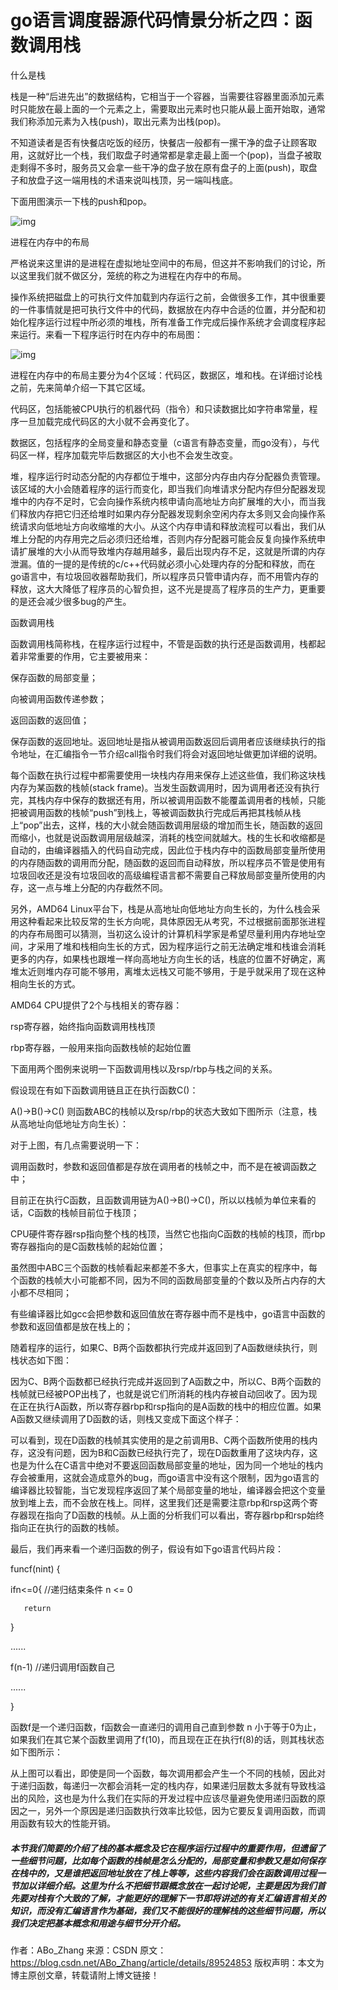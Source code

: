 # go语言调度器源代码情景分析之四：函数调用栈

什么是栈

栈是一种“后进先出”的数据结构，它相当于一个容器，当需要往容器里面添加元素时只能放在最上面的一个元素之上，需要取出元素时也只能从最上面开始取，通常我们称添加元素为入栈(push)，取出元素为出栈(pop)。

不知道读者是否有快餐店吃饭的经历，快餐店一般都有一摞干净的盘子让顾客取用，这就好比一个栈，我们取盘子时通常都是拿走最上面一个(pop)，当盘子被取走剩得不多时，服务员又会拿一些干净的盘子放在原有盘子的上面(push)，取盘子和放盘子这一端用栈的术语来说叫栈顶，另一端叫栈底。

下面用图演示一下栈的push和pop。

 ![img](https://img-blog.csdnimg.cn/20190425201858489.png?x-oss-process=image/watermark,type_ZmFuZ3poZW5naGVpdGk,shadow_10,text_aHR0cHM6Ly9ibG9nLmNzZG4ubmV0L0FCb19aaGFuZw==,size_16,color_FFFFFF,t_70)



 

进程在内存中的布局

严格说来这里讲的是进程在虚拟地址空间中的布局，但这并不影响我们的讨论，所以这里我们就不做区分，笼统的称之为进程在内存中的布局。

操作系统把磁盘上的可执行文件加载到内存运行之前，会做很多工作，其中很重要的一件事情就是把可执行文件中的代码，数据放在内存中合适的位置，并分配和初始化程序运行过程中所必须的堆栈，所有准备工作完成后操作系统才会调度程序起来运行。来看一下程序运行时在内存中的布局图：

 ![img](https://img-blog.csdnimg.cn/20190425202008189.png?x-oss-process=image/watermark,type_ZmFuZ3poZW5naGVpdGk,shadow_10,text_aHR0cHM6Ly9ibG9nLmNzZG4ubmV0L0FCb19aaGFuZw==,size_16,color_FFFFFF,t_70)



进程在内存中的布局主要分为4个区域：代码区，数据区，堆和栈。在详细讨论栈之前，先来简单介绍一下其它区域。

代码区，包括能被CPU执行的机器代码（指令）和只读数据比如字符串常量，程序一旦加载完成代码区的大小就不会再变化了。

数据区，包括程序的全局变量和静态变量（c语言有静态变量，而go没有），与代码区一样，程序加载完毕后数据区的大小也不会发生改变。

堆，程序运行时动态分配的内存都位于堆中，这部分内存由内存分配器负责管理。该区域的大小会随着程序的运行而变化，即当我们向堆请求分配内存但分配器发现堆中的内存不足时，它会向操作系统内核申请向高地址方向扩展堆的大小，而当我们释放内存把它归还给堆时如果内存分配器发现剩余空闲内存太多则又会向操作系统请求向低地址方向收缩堆的大小。从这个内存申请和释放流程可以看出，我们从堆上分配的内存用完之后必须归还给堆，否则内存分配器可能会反复向操作系统申请扩展堆的大小从而导致堆内存越用越多，最后出现内存不足，这就是所谓的内存泄漏。值的一提的是传统的c/c++代码就必须小心处理内存的分配和释放，而在go语言中，有垃圾回收器帮助我们，所以程序员只管申请内存，而不用管内存的释放，这大大降低了程序员的心智负担，这不光是提高了程序员的生产力，更重要的是还会减少很多bug的产生。

 

函数调用栈

函数调用栈简称栈，在程序运行过程中，不管是函数的执行还是函数调用，栈都起着非常重要的作用，它主要被用来：

保存函数的局部变量；

向被调用函数传递参数；

返回函数的返回值；

保存函数的返回地址。返回地址是指从被调用函数返回后调用者应该继续执行的指令地址，在汇编指令一节介绍call指令时我们将会对返回地址做更加详细的说明。

 

每个函数在执行过程中都需要使用一块栈内存用来保存上述这些值，我们称这块栈内存为某函数的栈帧(stack frame)。当发生函数调用时，因为调用者还没有执行完，其栈内存中保存的数据还有用，所以被调用函数不能覆盖调用者的栈帧，只能把被调用函数的栈帧“push”到栈上，等被调函数执行完成后再把其栈帧从栈上“pop”出去，这样，栈的大小就会随函数调用层级的增加而生长，随函数的返回而缩小，也就是说函数调用层级越深，消耗的栈空间就越大。栈的生长和收缩都是自动的，由编译器插入的代码自动完成，因此位于栈内存中的函数局部变量所使用的内存随函数的调用而分配，随函数的返回而自动释放，所以程序员不管是使用有垃圾回收还是没有垃圾回收的高级编程语言都不需要自己释放局部变量所使用的内存，这一点与堆上分配的内存截然不同。

另外，AMD64 Linux平台下，栈是从高地址向低地址方向生长的，为什么栈会采用这种看起来比较反常的生长方向呢，具体原因无从考究，不过根据前面那张进程的内存布局图可以猜测，当初这么设计的计算机科学家是希望尽量利用内存地址空间，才采用了堆和栈相向生长的方式，因为程序运行之前无法确定堆和栈谁会消耗更多的内存，如果栈也跟堆一样向高地址方向生长的话，栈底的位置不好确定，离堆太近则堆内存可能不够用，离堆太远栈又可能不够用，于是乎就采用了现在这种相向生长的方式。

AMD64 CPU提供了2个与栈相关的寄存器：

rsp寄存器，始终指向函数调用栈栈顶

rbp寄存器，一般用来指向函数栈帧的起始位置

 

下面用两个图例来说明一下函数调用栈以及rsp/rbp与栈之间的关系。

假设现在有如下函数调用链且正在执行函数C()：

A()->B()->C()
则函数ABC的栈帧以及rsp/rbp的状态大致如下图所示（注意，栈从高地址向低地址方向生长）：

 



 

对于上图，有几点需要说明一下：

调用函数时，参数和返回值都是存放在调用者的栈帧之中，而不是在被调函数之中；

目前正在执行C函数，且函数调用链为A()->B()->C()，所以以栈帧为单位来看的话，C函数的栈帧目前位于栈顶；

CPU硬件寄存器rsp指向整个栈的栈顶，当然它也指向C函数的栈帧的栈顶，而rbp寄存器指向的是C函数栈帧的起始位置；

虽然图中ABC三个函数的栈帧看起来都差不多大，但事实上在真实的程序中，每个函数的栈帧大小可能都不同，因为不同的函数局部变量的个数以及所占内存的大小都不尽相同；

有些编译器比如gcc会把参数和返回值放在寄存器中而不是栈中，go语言中函数的参数和返回值都是放在栈上的；

 

随着程序的运行，如果C、B两个函数都执行完成并返回到了A函数继续执行，则栈状态如下图：



 

 

因为C、B两个函数都已经执行完成并返回到了A函数之中，所以C、B两个函数的栈帧就已经被POP出栈了，也就是说它们所消耗的栈内存被自动回收了。因为现在正在执行A函数，所以寄存器rbp和rsp指向的是A函数的栈中的相应位置。如果A函数又继续调用了D函数的话，则栈又变成下面这个样子：



 

 

可以看到，现在D函数的栈帧其实使用的是之前调用B、C两个函数所使用的栈内存，这没有问题，因为B和C函数已经执行完了，现在D函数重用了这块内存，这也是为什么在C语言中绝对不要返回函数局部变量的地址，因为同一个地址的栈内存会被重用，这就会造成意外的bug，而go语言中没有这个限制，因为go语言的编译器比较智能，当它发现程序返回了某个局部变量的地址，编译器会把这个变量放到堆上去，而不会放在栈上。同样，这里我们还是需要注意rbp和rsp这两个寄存器现在指向了D函数的栈帧。从上面的分析我们可以看出，寄存器rbp和rsp始终指向正在执行的函数的栈帧。

最后，我们再来看一个递归函数的例子，假设有如下go语言代码片段：

funcf(nint) {

   ifn<=0{ //递归结束条件 n <= 0

       return

  }

   ......

   f(n-1) //递归调用f函数自己

   ......

}

 

函数f是一个递归函数，f函数会一直递归的调用自己直到参数 n 小于等于0为止，如果我们在其它某个函数里调用了f(10)，而且现在正在执行f(8)的话，则其栈状态如下图所示：



 

 

从上图可以看出，即使是同一个函数，每次调用都会产生一个不同的栈帧，因此对于递归函数，每递归一次都会消耗一定的栈内存，如果递归层数太多就有导致栈溢出的风险，这也是为什么我们在实际的开发过程中应该尽量避免使用递归函数的原因之一，另外一个原因是递归函数执行效率比较低，因为它要反复调用函数，而调用函数有较大的性能开销。

##### 本节我们简要的介绍了栈的基本概念及它在程序运行过程中的重要作用，但遗留了一些细节问题，比如每个函数的栈帧是怎么分配的，局部变量和参数又是如何保存在栈中的，又是谁把返回地址放在了栈上等等，这些内容我们会在函数调用过程一节加以详细介绍。这里为什么不把细节跟概念放在一起讨论呢，主要是因为我们首先要对栈有个大致的了解，才能更好的理解下一节即将讲述的有关汇编语言相关的知识，而没有汇编语言作为基础，我们又不能很好的理解栈的这些细节问题，所以我们决定把基本概念和用途与细节分开介绍。
作者：ABo_Zhang 
来源：CSDN 
原文：https://blog.csdn.net/ABo_Zhang/article/details/89524853 
版权声明：本文为博主原创文章，转载请附上博文链接！